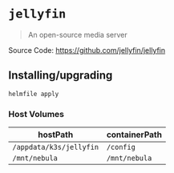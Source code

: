 # `jellyfin`

> An open-source media server

Source Code: https://github.com/jellyfin/jellyfin

## Installing/upgrading

```shell
helmfile apply
```

### Host Volumes

| hostPath                | containerPath |
| ----------------------- | ------------- |
| `/appdata/k3s/jellyfin` | `/config`     |
| `/mnt/nebula`           | `/mnt/nebula` |
